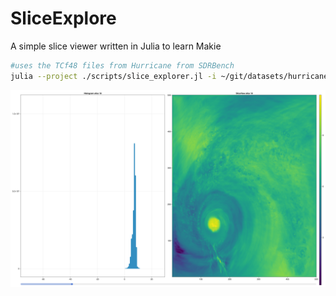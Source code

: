 # SliceExplore

A simple slice viewer written in Julia to learn Makie

```bash
#uses the TCf48 files from Hurricane from SDRBench
julia --project ./scripts/slice_explorer.jl -i ~/git/datasets/hurricane/100x500x500/TCf48.bin.f32 -d 500 -d 500 -d 100 -t float
```

![image of interface](docs/example.png)
